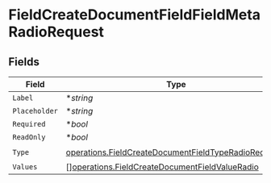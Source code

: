 # FieldCreateDocumentFieldFieldMetaRadioRequest


## Fields

| Field                                                                                                                        | Type                                                                                                                         | Required                                                                                                                     | Description                                                                                                                  |
| ---------------------------------------------------------------------------------------------------------------------------- | ---------------------------------------------------------------------------------------------------------------------------- | ---------------------------------------------------------------------------------------------------------------------------- | ---------------------------------------------------------------------------------------------------------------------------- |
| `Label`                                                                                                                      | **string*                                                                                                                    | :heavy_minus_sign:                                                                                                           | N/A                                                                                                                          |
| `Placeholder`                                                                                                                | **string*                                                                                                                    | :heavy_minus_sign:                                                                                                           | N/A                                                                                                                          |
| `Required`                                                                                                                   | **bool*                                                                                                                      | :heavy_minus_sign:                                                                                                           | N/A                                                                                                                          |
| `ReadOnly`                                                                                                                   | **bool*                                                                                                                      | :heavy_minus_sign:                                                                                                           | N/A                                                                                                                          |
| `Type`                                                                                                                       | [operations.FieldCreateDocumentFieldTypeRadioRequest2](../../models/operations/fieldcreatedocumentfieldtyperadiorequest2.md) | :heavy_check_mark:                                                                                                           | N/A                                                                                                                          |
| `Values`                                                                                                                     | [][operations.FieldCreateDocumentFieldValueRadio](../../models/operations/fieldcreatedocumentfieldvalueradio.md)             | :heavy_minus_sign:                                                                                                           | N/A                                                                                                                          |
